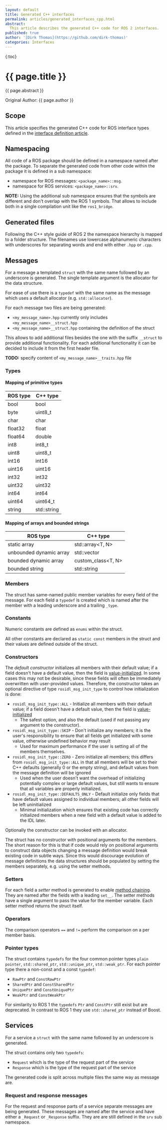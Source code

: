 ```yaml
---
layout: default
title: Generated C++ interfaces
permalink: articles/generated_interfaces_cpp.html
abstract:
  This article describes the generated C++ code for ROS 2 interfaces.
published: true
author: '[Dirk Thomas](https://github.com/dirk-thomas)'
categories: Interfaces
---
```


{:toc}

# {{ page.title }}

<div class="abstract" markdown="1">
{{ page.abstract }}
</div>

Original Author: {{ page.author }}

## Scope

This article specifies the generated C++ code for ROS interface types defined in the [interface definition article](interface_definition.html).

## Namespacing

All code of a ROS package should be defined in a namespace named after the package.
To separate the generated code from other code within the package it is defined in a sub namespace:

- namespace for ROS messages: `<package_name>::msg`.
- namespace for ROS services: `<package_name>::srv`.

<div class="alert alert-info" markdown="1">
  <b>NOTE:</b> Using the additional sub namespace ensures that the symbols are different and don't overlap with the ROS 1 symbols.
  That allows to include both in a single compilation unit like the <code>ros1_bridge</code>.
</div>

## Generated files

Following the C++ style guide of ROS 2 the namespace hierarchy is mapped to a folder structure.
The filenames use lowercase alphanumeric characters with underscores for separating words and end with either `.hpp` or `.cpp`.

## Messages

For a message a templated `struct` with the same name followed by an underscore is generated.
The single template argument is the allocator for the data structure.

For ease of use there is a `typedef` with the same name as the message which uses a default allocator (e.g. `std::allocator`).

For each message two files are being generated:

- `<my_message_name>.hpp` currently only includes `<my_message_name>__struct.hpp`
- `<my_message_name>__struct.hpp` containing the definition of the struct

This allows to add additional files besides the one with the suffix `__struct` to provide additional functionality.
For each additional functionality it can be decided to include it from the first header file.

<div class="alert alert-warning" markdown="1">
  <b>TODO:</b> specify content of <code>&lt;my_message_name&gt;__traits.hpp</code> file
</div>

### Types

#### Mapping of primitive types

| ROS type | C++ type    |
| -------- | ----------- |
| bool     | bool        |
| byte     | uint8_t     |
| char     | char        |
| float32  | float       |
| float64  | double      |
| int8     | int8_t      |
| uint8    | uint8_t     |
| int16    | int16       |
| uint16   | uint16      |
| int32    | int32       |
| uint32   | uint32      |
| int64    | int64       |
| uint64   | uint64_t    |
| string   | std::string |

#### Mapping of arrays and bounded strings

| ROS type                | C++ type           |
| ----------------------- | ------------------ |
| static array            | std::array<T, N>   |
| unbounded dynamic array | std::vector<T>     |
| bounded dynamic array   | custom_class<T, N> |
| bounded string          | std::string        |

### Members

The struct has same-named public member variables for every field of the message.
For each field a `typedef` is created which is named after the member with a leading underscore and a trailing `_type`.

### Constants

Numeric constants are defined as `enums` within the struct.

All other constants are declared as `static const` members in the struct and their values are defined outside of the struct.

### Constructors

The *default constructor* initializes all members with their default value; if a field doesn't have a default value, then the field is [value-initialized](http://en.cppreference.com/w/cpp/language/value_initialization).
In some cases this may not be desirable, since these fields will often be immediately overwritten with user-provided values.
Therefore, the constructor takes an optional directive of type `rosidl_msg_init_type` to control how initialization is done:

- `rosidl_msg_init_type::ALL` - Initialize all members with their default value; if a field doesn't have a default value, then the field is [value-initialized](http://en.cppreference.com/w/cpp/language/value_initialization)
  - The safest option, and also the default (used if not passing any argument to the constructor).
- `rosidl_msg_init_type::SKIP` - Don't initialize any members; it is the user's responsibility to ensure that all fields get initialized with some value, otherwise undefined behavior may result
  - Used for maximum performance if the user is setting all of the members themselves.
- `rosidl_msg_init_type::ZERO` - Zero initialize all members; this differs from `rosidl_msg_init_type::ALL` in that all members will be set to their C++ defaults (generally 0 or the empty string), and default values from the message definition will be ignored
  - Used when the user doesn't want the overhead of initializing potentially complex or large default values, but still wants to ensure that all variables are properly initialized.
- `rosidl_msg_init_type::DEFAULTS_ONLY` - Default initialize only fields that have default values assigned to individual members; all other fields will be left uninitialized
  - Minimal initialization which ensures that existing code has correctly initialized members when a new field with a default value is added to the IDL later.

Optionally the constructor can be invoked with an allocator.

The struct has no constructor with positional arguments for the members.
The short reason for this is that if code would rely on positional arguments to construct data objects changing a message definition would break existing code in subtle ways.
Since this would discourage evolution of message definitions the data structures should be populated by setting the members separately, e.g. using the setter methods.

### Setters

For each field a *setter* method is generated to enable [method chaining](https://isocpp.org/wiki/faq/ctors#named-parameter-idiom).
They are named after the fields with a leading `set__`.
The setter methods have a single argument to pass the value for the member variable.
Each setter method returns the struct itself.

### Operators

The comparison operators `==` and `!=` perform the comparison on a per member basis.

### Pointer types

The struct contains `typedefs` for the four common pointer types `plain pointer`, `std::shared_ptr`, `std::unique_ptr`, `std::weak_ptr`.
For each pointer type there a non-const and a const `typedef`:

- `RawPtr` and `ConstRawPtr`
- `SharedPtr` and `ConstSharedPtr`
- `UniquePtr` and `ConstUniquePtr`
- `WeakPtr` and `ConstWeakPtr`

For similarity to ROS 1 the `typedefs` `Ptr` and `ConstPtr` still exist but are deprecated.
In contrast to ROS 1 they use `std::shared_ptr` instead of Boost.

## Services

For a service a `struct` with the same name followed by an underscore is generated.

The struct contains only two `typedefs`:

- `Request` which is the type of the request part of the service
- `Response` which is the type of the request part of the service

The generated code is split across multiple files the same way as message are.

### Request and response messages

For the request and response parts of a service separate messages are being generated.
These messages are named after the service and have either a `_Request` or `_Response` suffix.
They are are still defined in the `srv` sub namespace.
